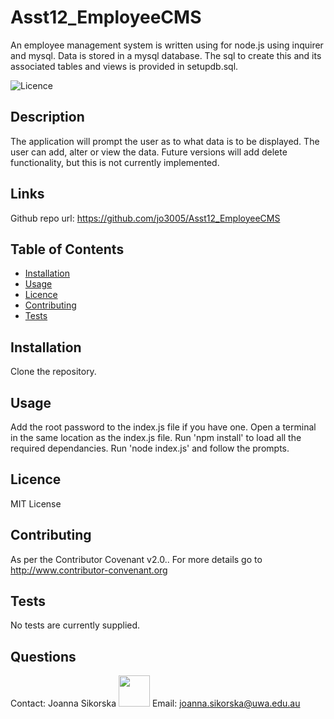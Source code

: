# Asst12_EmployeeCMS
An employee management system is written using for node.js using inquirer and mysql.  Data is stored in a mysql database.  The sql to create this and its associated tables and views is provided in setupdb.sql.


  ![Licence](https://img.shields.io/static/v1?label=Licence&message=MIT%20License&color=blue)

## Description  
The application will prompt the user as to what data is to be displayed.  The user can add, alter or view the data. Future versions will add delete functionality, but this is not currently implemented. 

## Links  
Github repo url: https://github.com/jo3005/Asst12_EmployeeCMS
 
## Table of Contents  

 * [Installation](#installation)
 * [Usage](#usage)
 * [Licence](#licence)
 * [Contributing](#contributing)
 * [Tests](#tests) 

## Installation <a name="installation"></a>
Clone the repository. 

## Usage <a name="usage"></a>
Add the root password to the index.js file if you have one.  Open a terminal in the same location as the index.js file.  Run 'npm install' to load all the required dependancies.  Run 'node index.js' and follow the prompts.  

## Licence <a name="licence"></a>
MIT License 

## Contributing <a name="contributing"></a> 
 As per the Contributor Covenant v2.0.. For more details go to http://www.contributor-convenant.org 

## Tests <a name="tests"></a>
No tests are currently supplied.  

## Questions <a name="questions"></a> 
Contact: Joanna Sikorska <img src="https://avatars0.githubusercontent.com/u/19179916?v=4" width="50" height="50"></img> 
 Email: joanna.sikorska@uwa.edu.au 